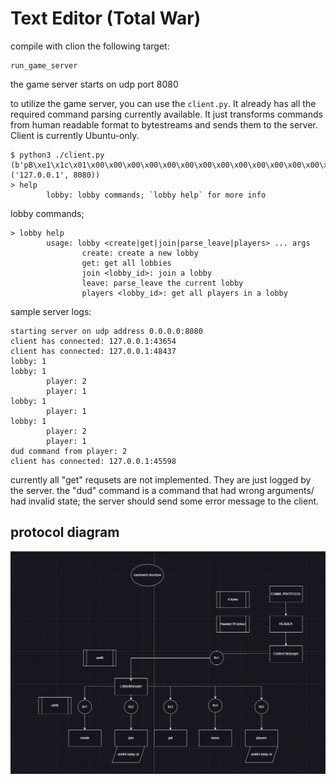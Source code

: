 # Text Editor (Total War)

compile with clion the following target:
```
run_game_server
```

the game server starts on udp port 8080

to utilize the game server, you can use the `client.py`.
It already has all the required command parsing currently available. It just transforms commands from human readable format to bytestreams and sends them to the server.
Client is currently Ubuntu-only.

```
$ python3 ./client.py
(b'pB\xe1\x1c\x01\x00\x00\x00\x00\x00\x00\x00\x00\x00\x00\x00\x00\x00\x00\x00', ('127.0.0.1', 8080))
> help
        lobby: lobby commands; `lobby help` for more info

```
lobby commands;
```
> lobby help
        usage: lobby <create|get|join|parse_leave|players> ... args
                create: create a new lobby
                get: get all lobbies
                join <lobby_id>: join a lobby
                leave: parse_leave the current lobby
                players <lobby_id>: get all players in a lobby

```
sample server logs:
```
starting server on udp address 0.0.0.0:8080
client has connected: 127.0.0.1:43654
client has connected: 127.0.0.1:48437
lobby: 1
lobby: 1
        player: 2
        player: 1
lobby: 1
        player: 1
lobby: 1
        player: 2
        player: 1
dud command from player: 2
client has connected: 127.0.0.1:45598
```
currently all "get" requsets are not implemented. They are just logged by the server.
the "dud" command is a command that had wrong arguments/ had invalid state; 
the server should send some error message to the client.

## protocol diagram

![img.png](img.png)
